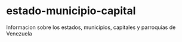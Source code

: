 # estado-municipio-capital
Informacion sobre los estados, municipios, capitales y parroquias de Venezuela 
